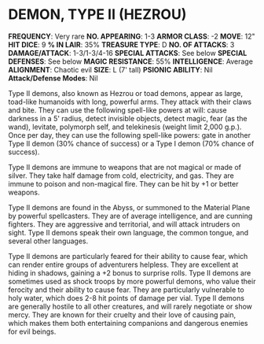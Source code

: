 # DEMON, TYPE II (HEZROU)

**FREQUENCY**: Very rare
**NO. APPEARING**: 1-3
**ARMOR CLASS**: -2
**MOVE**: 12"
**HIT DICE**: 9
**% IN LAIR**: 35%
**TREASURE TYPE**: D
**NO. OF ATTACKS**: 3
**DAMAGE/ATTACK**: 1-3/1-3/4-16
**SPECIAL ATTACKS**: See below
**SPECIAL DEFENSES**: See below
**MAGIC RESISTANCE**: 55%
**INTELLIGENCE**: Average
**ALIGNMENT**: Chaotic evil
**SIZE**: L (7' tall)
**PSIONIC ABILITY**: Nil
**Attack/Defense Modes**: Nil

Type II demons, also known as Hezrou or toad demons, appear as large, toad-like humanoids with long, powerful arms. They attack with their claws and bite. They can use the following spell-like powers at will: cause darkness in a 5' radius, detect invisible objects, detect magic, fear (as the wand), levitate, polymorph self, and telekinesis (weight limit 2,000 g.p.). Once per day, they can use the following spell-like powers: gate in another Type II demon (30% chance of success) or a Type I demon (70% chance of success).

Type II demons are immune to weapons that are not magical or made of silver. They take half damage from cold, electricity, and gas. They are immune to poison and non-magical fire. They can be hit by +1 or better weapons.

Type II demons are found in the Abyss, or summoned to the Material Plane by powerful spellcasters. They are of average intelligence, and are cunning fighters. They are aggressive and territorial, and will attack intruders on sight. Type II demons speak their own language, the common tongue, and several other languages.

Type II demons are particularly feared for their ability to cause fear, which can render entire groups of adventurers helpless. They are excellent at hiding in shadows, gaining a +2 bonus to surprise rolls. Type II demons are sometimes used as shock troops by more powerful demons, who value their ferocity and their ability to cause fear. They are particularly vulnerable to holy water, which does 2-8 hit points of damage per vial. Type II demons are generally hostile to all other creatures, and will rarely negotiate or show mercy. They are known for their cruelty and their love of causing pain, which makes them both entertaining companions and dangerous enemies for evil beings.
